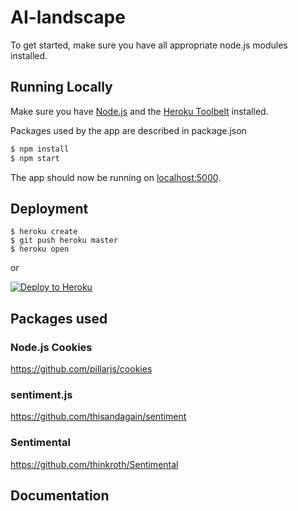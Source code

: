 # AI-landscape

To get started, make sure you have all appropriate node.js modules installed.

## Running Locally

Make sure you have [Node.js](http://nodejs.org/) and the [Heroku Toolbelt](https://toolbelt.heroku.com/) installed.

Packages used by the app are described in package.json

```sh
$ npm install
$ npm start
```

The app should now be running on [localhost:5000](http://localhost:5000/).

## Deployment

```
$ heroku create
$ git push heroku master
$ heroku open
```
or

[![Deploy to Heroku](https://www.herokucdn.com/deploy/button.png)](https://heroku.com/deploy)

## Packages used
### Node.js Cookies
https://github.com/pillarjs/cookies

### sentiment.js
https://github.com/thisandagain/sentiment

### Sentimental
https://github.com/thinkroth/Sentimental

## Documentation
